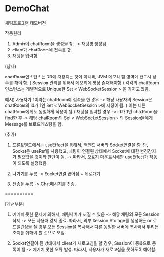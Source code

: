 # DemoChat
채팅프로그램 데모버전

작동원리
1. Admin이 chatRoom을 생성을 함. -> 채팅방 생성됨.
2. client가 chatRoom에 접속을 함.
3. 채팅을 입력함.

(상세)

chatRoom인스턴스는 DB에 저장되는 것이 아니라, JVM 메모리 힙 영역에 반드시 상주를 해야 함. ( Session 관리를 위해서 메모리에 항상 존재해야함.)
각각의 chatRoom인스턴스는 개별적으로 Unique한 Set < WebSocketSession > 을 가지고 있음.

예시)
사용자가 1이라는 chatRoom에 접속을 한 경우 -> 해당 사용자의 Session은 chatRoom의 id가 1인 Set < WebSocketSession >에 저장이 됨. ( 이는 다른 chatRoom에게도 동일하게 적용이 됨.)
채팅을 입력할 경우 -> id가 1인 chatRoom을 find한 후 -> 해당 chatRoom의 Set < WebSocketSession > 의 Session들에게 Message를 브로드캐스팅을 함.

(추가)
1. 프론트엔드에서는 useEffect을 통해서, 백엔드 서버와 Socket연결을 함. 단, Socket은 useRef를 사용했고, 채팅이 연결된 상태에서 Socket에 대한 변경감지가 필요없을 것이라 판단이 됨.
-> 따라서, 오로지 마운트시에만 useEffect가 작동이 되도록 설정했음.

2. 나가기를 누름 -> Socket연결 끊어짐 + 뒤로가기
3. 전송을 누름 -> Chat메시지를 전송.

==========

[개선부분]
1. 예기치 못한 문제에 의해서, 채팅서버가 꺼질 수 있음 -> 해당 채팅의 모든 Session 삭제 -> 모든 사용자 강제 종료.
따라서, 외부 Session Storage를 생성하든 or 로드밸런싱을 쓸 경우 모든 Session을 복사해서 다른 동일한 서버에 복사해서 뿌리든 조치를 취해야 할 것으로 보임.

2. Socket연결이 된 상태에서 client가 새로고침을 할 경우, Session이 중복으로 등록이 됨 -> 예기치 못한 오류 발생.
따라서, 사용자가 새로고침을 못하도록 해야함.

